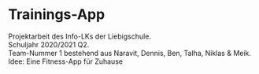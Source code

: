 # Trainings-App
<p> Projektarbeit des Info-LKs der Liebigschule. <br>
Schuljahr 2020/2021 Q2. <br>
Team-Nummer 1 bestehend aus Naravit, Dennis, Ben, Talha, Niklas & Meik.<br>  
Idee: Eine Fitness-App für Zuhause </p>
